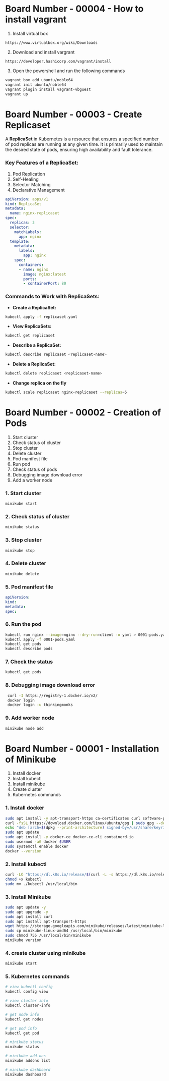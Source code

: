 # Board Number - 00004 - How to install vagrant
1. Install virtual box
```
https://www.virtualbox.org/wiki/Downloads
```

2. Download and install vargrant
```
https://developer.hashicorp.com/vagrant/install
```

3. Open the powershell and run the following commands
```sh
vagrant box add ubuntu/noble64
vagrant init ubuntu/noble64
vagrant plugin install vagrant-vbguest
vagrant up
```  

# Board Number - 00003 - Create Replicaset
A **ReplicaSet** in Kubernetes is a resource that ensures a specified number of pod replicas are running at any given time. It is primarily used to maintain the desired state of pods, ensuring high availability and fault tolerance.

### Key Features of a ReplicaSet:
1. Pod Replication
2. Self-Healing
3. Selector Matching
4. Declarative Management


```yaml
apiVersion: apps/v1
kind: ReplicaSet
metadata:
  name: nginx-replicaset
spec:
  replicas: 3
  selector:
    matchLabels:
      app: nginx
  template:
    metadata:
      labels:
        app: nginx
    spec:
      containers:
      - name: nginx
        image: nginx:latest
        ports:
        - containerPort: 80
```

### Commands to Work with ReplicaSets:
- **Create a ReplicaSet:**
```sh
kubectl apply -f replicaset.yaml
```

- **View ReplicaSets:**
```sh
kubectl get replicaset
```

- **Describe a ReplicaSet:**
```sh
kubectl describe replicaset <replicaset-name>
```

- **Delete a ReplicaSet:**
```sh
kubectl delete replicaset <replicaset-name>
```

- **Change replica on the fly**
```sh
kubectl scale replicaset nginx-replicaset --replicas=5
```

# Board Number - 00002 - Creation of Pods
1. Start cluster
2. Check status of cluster
3. Stop cluster
4. Delete cluster
5. Pod manifest file
6. Run pod
7. Check status of pods
8. Debugging image download error
9. Add a worker node

### 1. Start cluster
```sh
minikube start
```

### 2. Check status of cluster
```sh
minikube status
```

### 3. Stop cluster
```sh
minikube stop
```

### 4. Delete cluster
```sh
minikube delete
```

### 5. Pod manifest file
```yaml
apiVersion:
kind: 
metadata:
spec:
```
### 6. Run the pod
```sh
kubectl run nginx --image=nginx --dry-run=client -o yaml > 0001-pods.yaml
kubectl apply -f 0001-pods.yaml
kubectl get pods
kubectl describe pods 
```
### 7. Check the status
```sh
kubectl get pods
```

### 8. Debugging image download error
```sh
 curl -I https://registry-1.docker.io/v2/
 docker login
 docker login -u thinkingmonks
 ```

### 9. Add worker node
```sh
minikube node add
```

# Board Number - 00001 - Installation of Minikube
1. Install docker
2. Install kubectl
3. Install minikube
4. Create cluster
5. Kubernetes commands
   
### 1. Install docker
```sh
sudo apt install -y apt-transport-https ca-certificates curl software-properties-common 
curl -fsSL https://download.docker.com/linux/ubuntu/gpg | sudo gpg --dearmor -o /usr/share/keyrings/docker-archive-keyring.gpg
echo "deb [arch=$(dpkg --print-architecture) signed-by=/usr/share/keyrings/docker-archive-keyring.gpg] https://download.docker.com/linux/ubuntu $(lsb_release -cs) stable" | sudo tee /etc/apt/sources.list.d/docker.list > /dev/null
sudo apt update
sudo apt install -y docker-ce docker-ce-cli containerd.io
sudo usermod -aG docker $USER
sudo systemctl enable docker
docker --version
```

### 2. Install kubectl
```sh
curl -LO "https://dl.k8s.io/release/$(curl -L -s https://dl.k8s.io/release/stable.txt)/bin/linux/amd64/kubectl"
chmod +x kubectl
sudo mv ./kubectl /usr/local/bin
```

### 3. Install Minikube
```sh
sudo apt update -y
sudo apt upgrade -y
sudo apt install curl
sudo apt install apt-transport-https
wget https://storage.googleapis.com/minikube/releases/latest/minikube-linux-amd64
sudo cp minikube-linux-amd64 /usr/local/bin/minikube
sudo chmod 755 /usr/local/bin/minikube
minikube version
```

### 4. create cluster using minikube
```sh
minikube start
```

### 5. Kubernetes commands
```sh
# view kubectl config
kubectl config view

# view cluster info
kubectl cluster-info

# get node info
kubectl get nodes

# get pod info
kubectl get pod

# minikube status
minikube status

# minikube add-ons
minikube addons list

# minikube dashboard
minikube dashboard
```
